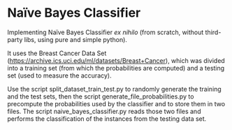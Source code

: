# Naïve Bayes Classifier

Implementing Naïve Bayes Classifier _ex nihilo_ (from scratch, without third-party libs, using pure and simple python).

It uses the Breast Cancer Data Set (https://archive.ics.uci.edu/ml/datasets/Breast+Cancer), which was divided into a training set (from which the probabilities are computed) and a testing set (used to measure the accuracy).

Use the script split\_dataset\_train\_test.py to randomly generate the training and the test sets, then the script generate\_file\_probabilities.py to precompute the probabilities used by the classifier and to store them in two files. The script naive\_bayes\_classifier.py reads those two files and performs the classification of the instances from the testing data set.

